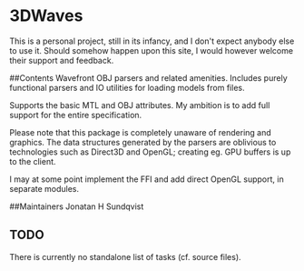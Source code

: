 3DWaves
=======

This is a personal project, still in its infancy, and I don't expect anybody else to use it. Should somehow happen upon this site, I would however welcome their support and feedback.

##Contents
Wavefront OBJ parsers and related amenities. Includes purely functional parsers
and IO utilities for loading models from files.

Supports the basic MTL and OBJ attributes. My ambition is to add full support for the entire specification.

Please note that this package is completely unaware of rendering and graphics. The data structures generated by the parsers are oblivious to technologies such as Direct3D and OpenGL; creating eg. GPU buffers is up to the client.

I may at some point implement the FFI and add direct OpenGL support, in separate modules.

##Maintainers
Jonatan H Sundqvist

TODO
----
There is currently no standalone list of tasks (cf. source files).
